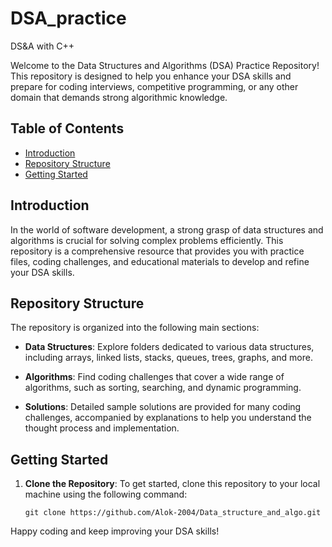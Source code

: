 # DSA_practice
DS&amp;A with C++

Welcome to the Data Structures and Algorithms (DSA) Practice Repository! This repository is designed to help you enhance your DSA skills and prepare for coding interviews, competitive programming, or any other domain that demands strong algorithmic knowledge.

## Table of Contents

- [Introduction](#introduction)
- [Repository Structure](#repository-structure)
- [Getting Started](#getting-started)

## Introduction

In the world of software development, a strong grasp of data structures and algorithms is crucial for solving complex problems efficiently. This repository is a comprehensive resource that provides you with practice files, coding challenges, and educational materials to develop and refine your DSA skills.

## Repository Structure

The repository is organized into the following main sections:

- **Data Structures**: Explore folders dedicated to various data structures, including arrays, linked lists, stacks, queues, trees, graphs, and more.

- **Algorithms**: Find coding challenges that cover a wide range of algorithms, such as sorting, searching, and dynamic programming.

- **Solutions**: Detailed sample solutions are provided for many coding challenges, accompanied by explanations to help you understand the thought process and implementation.

## Getting Started

1. **Clone the Repository**: To get started, clone this repository to your local machine using the following command:
   ```
   git clone https://github.com/Alok-2004/Data_structure_and_algo.git
   ```

Happy coding and keep improving your DSA skills!
